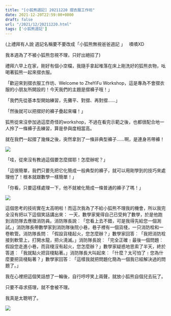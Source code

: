 ```yaml
---
title: "[小狐熊週記] 20211220 摺衣服工作坊"
date: 2021-12-20T22:59:00+0800
draft: false
url: "/2021/12/20211220.html"
tags: ['小狐熊週記']
---
```


(上禮拜有人說 週記名稱要不要改成「小狐熊無視爸爸週記 」   嘖嘖XD  

我本週為了不被小狐熊忽視不理，只好出絕招了)




禮拜六早上在家，剛好有個小空檔，我隨手拿起堆落在床上剛洗好的狐熊衣物，吆喝著狐熊一起來摺衣服。

「歡迎來到摺衣服工作坊、Welcome to ZheYiFu Workshop，這是專為不會摺衣服的小朋友所開設的！今天我們的主題是摺褲子哦！」

「我們先從基本型開始練習，先攤平、對摺、再對摺……」

「然後就可以把摺好的褲子疊起來囉！」




狐熊從來沒參加過這麼奇怪的workshop，不過在看完示範之後，也都很配合地一人拎了一條褲子去練習，算是參與度相當高。

就在我們一起摺了幾條之後，突然拿到了一條非典型褲子……啊，是連身吊帶褲！



![](https://blogger.googleusercontent.com/img/b/R29vZ2xl/AVvXsEj4kqAQfAj_lHTvbNMfhfdpf2iXHzWIHsi1Ow2XVFX5q5kujNTiuUJl79tLcLRk4gHISyUbYZzQw_WLdY1EqA5JBS9Y6MA1zVjay_wNYaNT4Ho0rd1324U8fCzj7tjtKhhVegccWkaUwzk/w225-h400/image.png)



「哇，從來沒有教過這個要怎麼摺耶！怎麼辦呢？」

「這很簡單，我們只要先把它化簡成一般典型的褲子，就可以用剛學到的技巧來處理他了！根本就跟數學一樣簡單！」

「你看，只要這樣處理一下，他不就被化簡成一條普通的褲子了嗎！」



![](https://blogger.googleusercontent.com/img/b/R29vZ2xl/AVvXsEig4jcXsVdwoXCW_5QIt0VHWavsKty7kORK9DmjE79-47E0CuLVEJCBZ4HgyksOYNLO1wEhO-liFNrCmYzVj-QDfV0FMD21AcxQPOIni5WIreyq1Sd_FCJN2xye0L2kOC669VhWMkRJU8s/w225-h400/image.png)


這個思考的技術實在太高明啦！而這次我為了不給小狐熊不理我的機會，所以我完全沒有把以下這個笑話講出來：
一天，數學家覺得自己已受夠了數學，於是他跑到消防隊去應徵消防員。消防隊長說︰「您看上去不錯，可是我得先給您一個測試。」消防隊長帶數學家到消防隊後院小巷，巷子裡有一個貨棧，一只消防栓和一卷軟管。消防隊長問︰「假設貨棧起火，您怎麼辦？」數學家回答︰「我把消防栓接到軟管上，打開水龍，把火澆滅。」消防隊長說︰「完全正確﹗最後一個問題︰假設您走進小巷，而貨棧沒有起火，您怎麼辦？」數學家疑惑地思索了半天，終於答道︰「我就點火把貨棧點著。」消防隊長大叫起來︰「什麼？太可怕了﹗您為什麼要把貨棧點著？」數學家回答︰「這樣我就把問題化簡為一個我已經解決過的問題了。」

我在心裡把這個笑話想了一輪後，自行哼哼笑上兩聲，就放小狐熊自個兒去玩了。




只要不尋求搭理，就不會被不理。

我真是太聰明了。

![](https://blogger.googleusercontent.com/img/b/R29vZ2xl/AVvXsEgcW5DSChDYQPm9ze6gyVVUnImB0R7luUf_Q2lQF9JCAH3IshpAVysDnAf_xMYwVIIssWS_oCcXdjlQ_CkO2T-KupA_anbto-X5aYggOPAO7V3s8ugwH5svKVKUG1B2S1Cma8d0pZnnrNY/)





